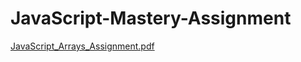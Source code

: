 ﻿# JavaScript-Mastery-Assignment

[JavaScript_Arrays_Assignment.pdf](https://github.com/user-attachments/files/17411060/JavaScript_Arrays_Assignment.pdf)
